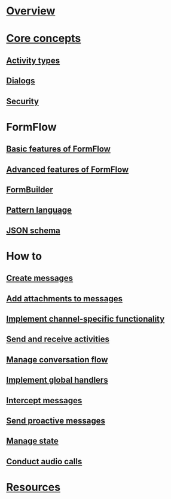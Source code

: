 # [Overview](~/dotnet/index.md)
# [Core concepts](~/dotnet/concepts.md)
## [Activity types](~/dotnet/activities.md)
## [Dialogs](~/dotnet/dialogs.md)
## [Security](~/dotnet/security.md)
# FormFlow
## [Basic features of FormFlow](~/dotnet/formflow.md)
## [Advanced features of FormFlow](~/dotnet/formflow-advanced.md)
## [FormBuilder](~/dotnet/formflow-formbuilder.md)
## [Pattern language](~/dotnet/formflow-pattern-language.md)
## [JSON schema](~/dotnet/formflow-json-schema.md)
# How to
## [Create messages](~/dotnet/create-messages.md)
## [Add attachments to messages](~/dotnet/add-attachments.md)
## [Implement channel-specific functionality](~/dotnet/channeldata.md)
## [Send and receive activities](~/dotnet/connector.md)
## [Manage conversation flow](~/dotnet/manage-conversation-flow.md)
## [Implement global handlers](~/dotnet/global-handlers.md)
## [Intercept messages](~/dotnet/middleware.md)
## [Send proactive messages](~/dotnet/proactive-messages.md)
## [Manage state](~/dotnet/state.md)
## [Conduct audio calls](~/dotnet/audio-calls.md)
# [Resources](../resources/TOC.md)